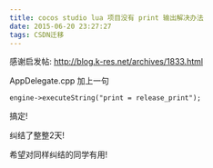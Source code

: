 ```yaml
---
title: cocos studio lua 项目没有 print 输出解决办法
date: 2015-06-20 23:27:27
tags: CSDN迁移
---
```

   感谢启发帖: http://blog.k-res.net/archives/1833.html  


 

 AppDelegate.cpp 加上一句 

 

 
```
engine->executeString("print = release_print");
```
  
 搞定! 

 纠结了整整2天! 

 希望对同样纠结的同学有用!

   
 